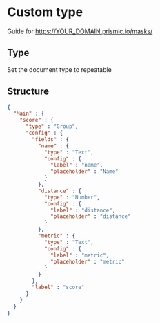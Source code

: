 # Custom type

Guide for https://YOUR_DOMAIN.prismic.io/masks/

## Type

Set the document type to repeatable

## Structure

```json
{
  "Main" : {
    "score" : {
      "type" : "Group",
      "config" : {
        "fields" : {
          "name" : {
            "type" : "Text",
            "config" : {
              "label" : "name",
              "placeholder" : "Name"
            }
          },
          "distance" : {
            "type" : "Number",
            "config" : {
              "label" : "distance",
              "placeholder" : "distance"
            }
          },
          "metric" : {
            "type" : "Text",
            "config" : {
              "label" : "metric",
              "placeholder" : "metric"
            }
          }
        },
        "label" : "score"
      }
    }
  }
}
```
